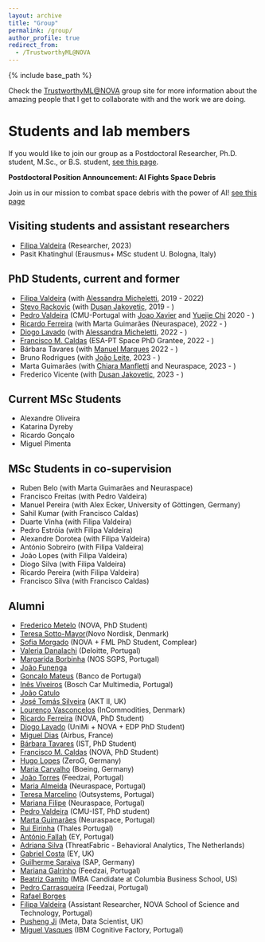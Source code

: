 ```yaml
---
layout: archive
title: "Group"
permalink: /group/
author_profile: true
redirect_from:
  - /TrustworthyML@NOVA
---
```


{% include base_path %}


Check the [TrustworthyML@NOVA](https://trustworthy-ml.super.site/) group site for more information about the amazing people that I get to collaborate with and the work we are doing.



Students and lab members
======

If you would like to join our group as a Postdoctoral Researcher, Ph.D. student, M.Sc., or B.S. student, [see this page](/students/).

**Postdoctoral Position Announcement: AI Fights Space Debris**

Join us in our mission to combat space debris with the power of AI! [see this page](Neuraspace-postdoc)

Visiting students and assistant researchers
------
* [Filipa Valdeira](https://filva.github.io/) (Researcher, 2023)
* Pasit Khatinghul (Erausmus+ MSc student U. Bologna, Italy)

PhD Students, current and former
------
* [Filipa Valdeira](https://filva.github.io/) (with [Alessandra Micheletti](http://www.mat.unimi.it/users/michel/), 2019 - 2022)
* [Stevo Rackovic](https://stevorackovic.github.io/) (with [Dusan Jakovetic](https://people.dmi.uns.ac.rs/~dusan.jakovetic/), 2019 - )
* [Pedro Valdeira](https://valdeira.github.io/) (CMU-Portugal with [Joao Xavier](http://users.isr.tecnico.ulisboa.pt/~jxavier/) and  [Yuejie Chi](https://users.ece.cmu.edu/~yuejiec/) 2020 - )
* [Ricardo Ferreira](https://www.linkedin.com/in/rjnferreira/) (with Marta Guimarães (Neuraspace), 2022 - )
* [Diogo Lavado](https://www.linkedin.com/in/diogo-mateus-lavado-466a51159/) (with [Alessandra Micheletti](http://www.mat.unimi.it/users/michel/), 2022 - )
* [Francisco M. Caldas](https://frncaldas.github.io/) (ESA-PT Space PhD Grantee, 2022 - )
* Bárbara Tavares (with [Manuel Marques](http://users.isr.ist.utl.pt/~manuel/) 2022 - )
* Bruno Rodrigues (with [João Leite](https://userweb.fct.unl.pt//~jleite/), 2023 - )
* Marta Guimarães (with [Chiara Manfletti](https://www.professoren.tum.de/en/manfletti-chiara) and Neuraspace, 2023 - )
* Frederico Vicente (with [Dusan Jakovetic](https://scholar.google.com/citations?user=_93Oh_QAAAAJ), 2023 - )


Current MSc Students
------
* Alexandre Oliveira
* Katarina Dyreby
* Ricardo Gonçalo
* Miguel Pimenta

MSc Students in co-supervision
------
* Ruben Belo (with Marta Guimarães and Neuraspace)
* Francisco Freitas (with Pedro Valdeira)
* Manuel Pereira (with Alex Ecker, University of Göttingen, Germany)
* Sahil Kumar (with Francisco Caldas)
* Duarte Vinha (with Filipa Valdeira)
* Pedro Estróia (with Filipa Valdeira)
* Alexandre Dorotea (with Filipa Valdeira)
* António Sobreiro (with Filipa Valdeira)
* João Lopes (with Filipa Valdeira)
* Diogo Silva (with Filipa Valdeira)
* Ricardo Pereira (with Filipa Valdeira)
* Francisco Silva (with Francisco Caldas)

Alumni
------
* [Frederico Metelo](https://github.com/FredericoMetelo) (NOVA, PhD Student)
* [Teresa Sotto-Mayor](https://pt.linkedin.com/in/teresa-sotto-mayor-7445a81b9?trk=public_profile_samename-profile)(Novo Nordisk, Denmark)
* [Sofia Morgado](https://www.linkedin.com/in/sofia-begonha-morgado-b1411b234/) (NOVA + FML PhD Student, Complear)
* [Valeria Danalachi](https://www.linkedin.com/in/valeria-danalachi-34a599208/) (Deloitte, Portugal)
* [Margarida Borbinha](https://www.linkedin.com/in/margarida-borbinha-528230221/) (NOS SGPS, Portugal)
* [João Funenga](https://www.linkedin.com/in/joãofunenga/)
* [Gonçalo Mateus](https://www.linkedin.com/in/gonçalo-mateus/) (Banco de Portugal)
* [Inês Viveiros](https://www.linkedin.com/in/inês-netto-de-viveiros-725307185/) (Bosch Car Multimedia, Portugal)
* [João Catulo](https://www.linkedin.com/in/joao-catulo/)
* [José Tomás Silveira](https://www.linkedin.com/in/tomas-silveira/) (AKT II, UK)
* [Lourenço Vasconcelos](https://www.linkedin.com/in/lourenco-vasconcelos/) (InCommodities, Denmark) 
* [Ricardo Ferreira](https://www.linkedin.com/in/rjnferreira/) (NOVA, PhD Student)
* [Diogo Lavado](https://www.linkedin.com/in/diogo-mateus-lavado-466a51159/) (UniMi + NOVA + EDP PhD Student)
* [Miguel Dias](https://www.linkedin.com/in/miguel-mendes-dias/) (Airbus, France)
* [Bárbara Tavares](https://www.linkedin.com/in/bárbara-tavares-bb39141a1/) (IST, PhD Student)
* [Francisco M. Caldas](https://frncaldas.github.io/) (NOVA, PhD Student)
* [Hugo Lopes](https://www.linkedin.com/in/hugomslopes/) (ZeroG, Germany)
* [Maria Carvalho](https://www.linkedin.com/in/mariacruzcarvalho/) (Boeing, Germany)
* [João Torres](https://www.linkedin.com/in/joao-fernandes-torres/) (Feedzai, Portugal)
* [Maria Almeida](https://www.linkedin.com/in/mariasdalmeida/) (Neuraspace, Portugal)
* [Teresa Marcelino](https://www.linkedin.com/in/teresamarcelino/) (Outsystems, Portugal)
* [Mariana Filipe](https://www.linkedin.com/in/marianaangejafilipe/) (Neuraspace, Portugal)
* [Pedro Valdeira](https://www.linkedin.com/in/pvaldeira/) (CMU-IST, PhD student)
* [Marta Guimarães](https://www.linkedin.com/in/marta-vaz-guimaraes/) (Neuraspace, Portugal)
* [Rui Eirinha](https://www.linkedin.com/in/rui-eirinha-117025173/) (Thales Portugal)
* [António Fallah](https://www.linkedin.com/in/antoniofallah/) (EY, Portugal)
* [Adriana Silva](https://www.linkedin.com/in/adriana-m-silva/) (ThreatFabric - Behavioral Analytics, The Netherlands)
* [Gabriel Costa](https://www.linkedin.com/in/gabriel-cabral-costa/) (EY, UK)
* [Guilherme Saraiva](https://www.linkedin.com/in/guilherme-saraiva96/) (SAP, Germany)
* [Mariana Galrinho](https://www.linkedin.com/in/marianagalrinho/) (Feedzai, Portugal)
* [Beatriz Gamito](https://www.linkedin.com/in/beatrizmgamito/) (MBA Candidate at Columbia Business School, US)
* [Pedro Carrasqueira](https://pt.linkedin.com/in/pcarrasqueira) (Feedzai, Portugal)
* [Rafael Borges]()
* [Filipa Valdeira](https://filva.github.io/) (Assistant Researcher, NOVA School of Science and Technology, Portugal)
* [Pusheng Ji](https://www.linkedin.com/in/pusheng-ji/) (Meta, Data Scientist, UK)
* [Miguel Vasques](https://pt.linkedin.com/in/miguel-vasques) (IBM Cognitive Factory, Portugal)

